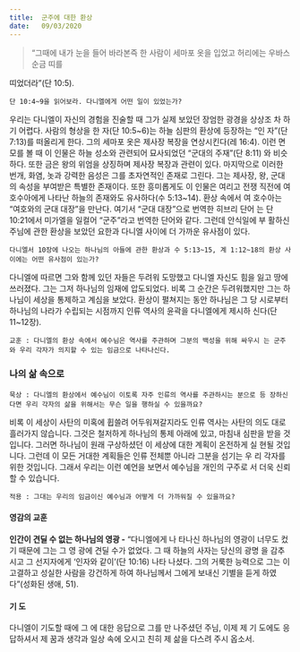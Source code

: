 ```yaml
---
title:  군주에 대한 환상
date:   09/03/2020
---
```


> <p></p>
> “그때에 내가 눈을 들어 바라본즉 한 사람이 세마포 옷을 입었고 허리에는 우바스 순금 띠를
띠었더라”(단 10:5).

`단 10:4~9을 읽어보라. 다니엘에게 어떤 일이 있었는가?`

우리는 다니엘이 자신의 경험을 진술할 때 그가 실제 보았던 장엄한 광경을 상상조
차 하기 어렵다. 사람의 형상을 한 자(단 10:5~6)는 하늘 심판의 환상에 등장하는 “인
자”(단 7:13)를 떠올리게 한다. 그의 세마포 옷은 제사장 복장을 연상시킨다(레 16:4).
이런 면모를 볼 때 이 인물은 하늘 성소와 관련되어 묘사되었던 “군대의 주재”(단 8:11)
와 비슷하다. 또한 금은 왕의 위엄을 상징하며 제사장 복장과 관련이 있다. 마지막으로
이러한 번개, 화염, 놋과 강력한 음성은 그를 초자연적인 존재로 그린다. 그는 제사장,
왕, 군대의 속성을 부여받은 특별한 존재이다. 또한 흥미롭게도 이 인물은 여리고 전쟁
직전에 여호수아에게 나타난 하늘의 존재와도 유사하다(수 5:13~14). 환상 속에서 여
호수아는 “여호와의 군대 대장”을 만난다. 여기서 “군대 대장”으로 번역한 히브리 단어
는 단 10:21에서 미가엘을 일컬어 “군주”라고 번역한 단어와 같다. 그런데 안식일에 부
활하신 주님에 관한 환상을 보았던 요한과 다니엘 사이에 더 가까운 유사점이 있다.

`다니엘서 10장에 나오는 하나님의 아들에 관한 환상과 수 5:13~15, 계 1:12~18의
환상 사이에는 어떤 유사점이 있는가?`

다니엘에 따르면 그와 함께 있던 자들은 두려워 도망했고 다니엘 자신도 힘을 잃고
땅에 쓰러졌다. 그는 그저 하나님의 임재에 압도되었다. 비록 그 순간은 두려워했지만
그는 하나님이 세상을 통제하고 계심을 보았다. 환상이 펼쳐지는 동안 하나님은 그 당
시로부터 하나님의 나라가 수립되는 시점까지 인류 역사의 윤곽을 다니엘에게 제시하
신다(단 11~12장).

`교훈 : 다니엘의 환상 속에서 예수님은 역사를 주관하며 그분의 백성을 위해 싸우시
는 군주와 우리 각자가 의지할 수 있는 임금으로 나타나신다.`

### 나의 삶 속으로

`묵상 : 다니엘의 환상에서 예수님이 이토록 자주 인류의 역사를 주관하시는 분으로 등
장하신다면 우리 각자의 삶을 위해서는 무슨 일을 행하실 수 있을까요?`

비록 이 세상이 사탄의 미혹에 휩쓸려 어두워져갈지라도 인류 역사는 사탄의 의도
대로 흘러가지 않습니다. 그것은 철저하게 하나님의 통제 아래에 있고, 마침내 심판을
받을 것입니다. 그러면 하나님이 원래 구상하셨던 이 세상에 대한 계획이 온전하게 실
현될 것입니다. 그런데 이 모든 거대한 계획들은 인류 전체뿐 아니라 그분을 섬기는 우
리 각자를 위한 것입니다. 그래서 우리는 이런 예언을 보면서 예수님을 개인의 구주로
서 더욱 신뢰할 수 있습니다.

`적용 : 그대는 우리의 임금이신 예수님과 어떻게 더 가까워질 수 있을까요?`

#### 영감의 교훈

**인간이 견딜 수 없는 하나님의 영광 -** “다니엘에게 나
타나신 하나님의 영광이 너무도 컸기 때문에 그는 그 영
광에 견딜 수가 없었다. 그 때 하늘의 사자는 당신의 광명
을 감추시고 그 선지자에게 ‘인자와 같이’(단 10:16) 나타
나셨다. 그의 거룩한 능력으로 그는 이 고결하고 성실한
사람을 강건하게 하여 하나님께서 그에게 보내신 기별을
듣게 하였다”(성화된 생애, 51).

#### 기 도

다니엘이 기도할 때에 그
에 대한 응답으로 그를 만
나주셨던 주님, 이제 제 기
도에도 응답하셔서 제 꿈과
생각과 일상 속에 오시고
친히 제 삶을 다스려 주시
옵소서.